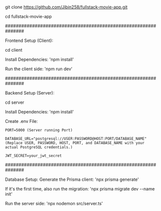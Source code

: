 git clone https://github.com/Jibin258/fullstack-movie-app.git

cd fullstack-movie-app

###############################################################

Frontend Setup (Client):

  cd client
  
  Install Dependencies: 'npm install'
  
  Run the client side: 'npm run dev'

###############################################################

Backend Setup (Server):

  cd server
  
  Install Dependencies: 'npm install'
  
  Create .env File:
  
    PORT=5000 (Server running Port)
    
    DATABASE_URL="postgresql://USER:PASSWORD@HOST:PORT/DATABASE_NAME" (Replace USER, PASSWORD, HOST, PORT, and DATABASE_NAME with your actual PostgreSQL credentials.)
    
    JWT_SECRET=your_jwt_secret

###############################################################

Database Setup:
  Generate the Prisma client: 'npx prisma generate'
  
  If it's the first time, also run the migration: 'npx prisma migrate dev --name init'
  
  Run the server side: 'npx nodemon src/server.ts'
